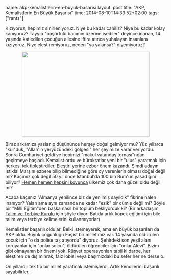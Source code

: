 name: akp-kemalistlerin-en-buyuk-basarisi
layout: post
title: "AKP, Kemalistlerin En Büyük Başarısı"
time: 2014-08-10T14:33:52+02:00
tags: ["rants"]

Kızıyoruz, hepimiz sinirleniyoruz. Niye bu kadar cahiliz? Niye bu kadar kolay kanıyoruz? Tayyip "başörtülü bacımın üzerine işediler" deyince inanan, 14 yaşında katledilen çocuğun ailesine iftira atınca yuhalayan insanlara kızıyoruz. Niye eleştiremiyoruz, neden "ya yalansa?" diyemiyoruz?

<a href="https://picasaweb.google.com/lh/photo/e5axki3B9fGnHmqXYheImPyZMD2EXa6dWc_79gKSrh4?feat=embedwebsite" style="text-align:center; display:block;"><img src="https://lh3.googleusercontent.com/-zSez1jgjiJU/U-dq6fryGeI/AAAAAAAACsM/jCMLRFgkHhY/s400/63655.jpg" height="265" width="400" /></a>

Biraz arkamıza yaslanıp düşününce herşey doğal gelmiyor mu? Yüz yıllarca "kul"duk, "Allah'ın yeryüzündeki gölgesi" her şeyimize karar veriyordu. Sonra Cumhuriyet geldi ve hepimizi "makul vatandaş tornası"ndan geçirmeye başladı. Kemalist ordu ve bürokratlar yeni bir "ulus" yaratmak için herkesi tek tipleştirdiler. Eleştiri yerine ezber önem kazandı. Şimdi adayın İstiklal Marşını ezbere bilip bilmediğine göre oy verenlerin olması doğal değil mi? Kaçımız çok değil 50 yıl önce İstanbul'da 100 bin Rum'un yaşadığını biliyor? <a href="https://picasaweb.google.com/112756778055196275739/67EylulOlaylar02#5476053561105802994">Hemen hemen hepsini kovunca</a> ülkemiz çok daha güzel oldu değil mi?

Acaba kaçımız "Almanya yenilince biz de yenilmiş sayıldık" fikrine halen inanıyor? Yalan ama aynı zamanda ne kadar "ezik" bir cümle değil mi? Böyle bir "Milli Eğitim"den başka nasıl bir toplum bekliyorduk ki? (Bir arkadaşım <a href="http://ttkb.meb.gov.tr/">Talim ve Terbiye Kurulu</a> için şöyle diyor: Batıda artık köpek eğitimi için bile talim veya terbiye kelimelerini kullanmıyorlar).

Kemalistler başarılı oldular. Belki istemeyerek, ama en büyük başarıları da AKP oldu. Büyük çoğunluğu Faşist bir milletimiz var. 14 yaşında öldürülen çocuk için "o da polise taş atıyordu" diyoruz. Şehirdeki son yeşil alanı koruyanlar için "onlar solcu", öldürülen öğrenciler için "onlar Alevi". Bizim gibi olmayanın bir önemi yok. Rüşvet operasyonları tabii ki darbe, her eleştiren de dış mihrak, faiz lobisi veya başımızdaki bu sefer her ne derse o.

On yıllardır tek tip bir millet yaratmak istemişlerdi. Artık kendilerini başarılı sayabilirler.
